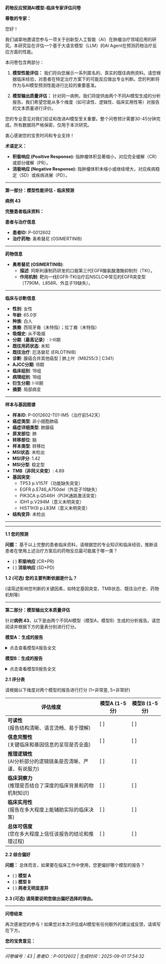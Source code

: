 **药物反应预测AI模型-临床专家评估问卷**

**尊敬的专家：**

您好！

我们诚挚地邀请您参与一项关于创新型人工智能（AI）在肿瘤治疗领域应用的研究。本研究旨在评估一个基于大语言模型（LLM）的AI Agent在预测药物治疗反应方面的性能。

本问卷包含两部分：

1. **模型性能评估：** 我们将向您展示一系列匿名的、真实的既往病例资料。请您根据临床经验，对患者在特定治疗方案下的可能反应做出专业判断。您的判断将作为与AI模型预测性能进行比较的重要基准。

2. **模型输出质量评估：** 针对同一病例，我们将提供由两个不同AI模型生成的分析报告。我们希望您能从多个维度（如可读性、逻辑性、临床实用性等）对报告的文本质量进行评价。

您的专业意见对我们验证和改进AI模型至关重要。整个问卷预计需要30-45分钟完成。所有数据将严格保密，仅用于本次研究。

衷心感谢您的宝贵时间和专业支持！

**术语定义：**

- **积极响应 (Positive Response):** 指肿瘤体积显著缩小，对应完全缓解（CR）或部分缓解（PR）。
- **消极响应 (Negative Response):** 指肿瘤体积未缩小或继续增大，对应疾病稳定（SD）或疾病进展（PD）。

---

**第一部分：模型性能评估 - 临床预测**

**病例 43**

**完整患者临床资料：**


**患者与治疗信息**

- **患者ID:** P-0012602  
- **治疗药物:** 奥希替尼 (OSIMERTINIB)  

---


**药物信息**

- **奥希替尼 (OSIMERTINIB)**:  
  - **描述**: 阿斯利康制药研发的口服第三代EGFR酪氨酸激酶抑制剂（TKI）。  
  - **作用机制**: 靶向一线EGFR-TKI治疗后NSCLC中常见的EGFR突变型（T790M、L858R、外显子19缺失）。  

---


**临床与诊断信息**

- **性别**: 女性  
- **年龄**: 65.0岁  
- **种族**: 白人  
- **族裔**: 西班牙裔（未特指）；拉丁裔（未特指）  
- **吸烟史**: 从不吸烟  
- **分期（最高记录）**: I-III期  
- **既往用药状态**: 未知  
- **既往治疗**: 厄洛替尼 (ERLOTINIB)  
- **诊断**: 腺癌合并其他癌型 | 肺上叶（M8255/3 | C341）  
- **AJCC分期**: IB期  
- **临床组别**: 1B组  
- **病理组别**: 1B组  
- **衍生分期**: I-III期  
- **摘要**: 局部病变  

---


**样本与基因图谱**

- **样本ID**: P-0012602-T01-IM5（治疗前542天）  
- **癌症类型**: 非小细胞肺癌  
- **癌症详细类型**: 肺腺癌  
- **原发部位**: 肺  
- **转移部位**: 脑  
- **样本类型**: 转移灶  
- **MSI状态**: 未检出  
- **MSI评分**: 1.42  
- **MSI分型**: 稳定型  
- **TMB（非同义突变）**: 4.89  
- **基因突变**:   
  - TP53 p.V157F（功能缺失突变）  
  - EGFR p.E746_A750del（外显子19缺失）  
  - PIK3CA p.Q546H（PI3K通路激活突变）  
  - IDH1 p.V294M（意义未明突变）  
  - HIST1H3I p.L83M（意义未明突变）  
- **结构变异**: 未检出  

---


---

**1.1 您的预测**

**问题：** 基于以上完整的患者临床资料，请根据您的专业知识和临床经验，推断该患者在使用上述治疗方案后的药物反应最可能属于哪一类？

- ( ) **积极响应** (CR+PR)
- ( ) **消极响应** (SD+PD)

**1.2 (可选) 您的主要判断依据是什么？**

(请简述影响您判断的关键因素，如特定基因突变、TMB状态、既往治疗史、药物机制等)

---

**第二部分：模型输出文本质量评估**

针对**病例 43**，以下是由两个不同AI模型（模型A，模型B）生成的分析报告。请您阅读并根据下方的量表分别进行打分。

**模型A：生成的报告**

<details>
<summary>点击查看模型A报告全文</summary>

**精准肿瘤学报告**  

**1. 患者与治疗信息**  

- **患者ID:** P-0012602  
- **治疗药物:** 奥希替尼 (OSIMERTINIB)  

**2. 药物信息**  

**奥希替尼 (OSIMERTINIB)**  
- **描述:** 阿斯利康制药研发的第三代口服EGFR酪氨酸激酶抑制剂（TKI）。  
- **作用机制:** 靶向一线EGFR-TKI治疗后NSCLC中常见的EGFR突变型（T790M、L858R、外显子19缺失）。  

**3. 临床与诊断信息**  

- **性别:** 女性  
- **年龄:** 65.0岁  
- **种族:** 白人  
- **族裔:** 西班牙裔NOS；拉丁裔NOS  
- **吸烟史:** 从不吸烟  
- **最高记录分期:** I-III期  
- **既往治疗:** 厄洛替尼 (ERLOTINIB)  
- **诊断:** 腺癌合并其他类型癌 | 肺上叶（M8255/3 | C341）  
- **AJCC分期:** IB期  
- **临床/病理学分组:** 1B组  
- **衍生分期:** I-III期  
- **总结:** 局限性  

**4. 样本与基因图谱**  

**样本 P-0012602-T01-IM5（治疗前542天）**  
- **癌症类型:** 非小细胞肺癌（肺腺癌）  
- **原发部位:** 肺  
- **转移部位:** 脑  
- **样本类型:** 转移灶  
- **MSI状态:** 稳定（评分: 1.42）  
- **非同义TMB:** 4.89  

**突变检测:**  
- EGFR p.E746_A750del  
- TP53 p.V157F  
- PIK3CA p.Q546H  
- IDH1 p.V294M  
- HIST1H3I p.L83M  

**结构变异:** 未检出  

**5. AI生成分析**  

**预测治疗反应评分:** 0.740 / 1.0  
（分数越接近1，表示积极响应的可能性越高。）  

**推理依据**  

1. **关键遗传因素:**  
   - **EGFR p.E746_A750del:** 直接增强肿瘤对奥希替尼的敏感性。  
   - **PIK3CA p.Q546H:** 在某些情况下可能改善奥希替尼疗效。  
   - **IDH1 p.V294M:** 通过代谢重编程可能间接增强敏感性。  
   - **TP53 p.V157F:** 对TKI疗效影响不明确，但可能影响整体治疗耐药性。  
   - **未检出T790M:** 降低既往厄洛替尼治疗导致获得性耐药的风险。  

2. **核心临床决定因素:**  
   - **既往厄洛替尼暴露:** 尽管奥希替尼针对常见耐药突变设计，仍需警惕交叉耐药风险。  
   - **分期（局限性，IB期）:** 具备早期干预潜力，但需明确具体范围。  
   - **既往用药依从性:** 未知状态需严格监测给药方案。  

**结论:** 74%的积极反应可能性支持使用奥希替尼，但需密切监测耐药性。  

**注:** 该分数反映了AI模型基于现有遗传和临床数据的评估。建议进行临床验证。

</details>

**模型B：生成的报告**

<details>
<summary>点击查看模型B报告全文</summary>

**精准肿瘤学报告**  

---  

**1. 患者与治疗信息**  
- **患者ID:** P-0012602  
- **治疗药物:** 奥希替尼 (OSIMERTINIB)  

---  

**2. 药物信息**  
- **奥希替尼 (OSIMERTINIB)**:  
  - **描述**: 阿斯利康制药研发的口服第三代EGFR酪氨酸激酶抑制剂（TKI）。  
  - **作用机制**: 靶向一线EGFR-TKI治疗后NSCLC中常见的EGFR突变型（T790M、L858R、外显子19缺失）。  

---  

**3. 临床与诊断信息**  
- **性别**: 女性  
- **年龄**: 65.0岁  
- **种族**: 白人  
- **族裔**: 西班牙裔（未特指）；拉丁裔（未特指）  
- **吸烟史**: 从不吸烟  
- **分期（最高记录）**: I-III期  
- **既往用药状态**: 未知  
- **既往治疗**: 厄洛替尼 (ERLOTINIB)  
- **诊断**: 腺癌合并其他癌型 | 肺上叶（M8255/3 | C341）  
- **AJCC分期**: IB期  
- **临床组别**: 1B组  
- **病理组别**: 1B组  
- **衍生分期**: I-III期  
- **摘要**: 局部病变  

---  

**4. 样本与基因图谱**  
- **样本ID**: P-0012602-T01-IM5（治疗前542天）  
- **癌症类型**: 非小细胞肺癌  
- **癌症详细类型**: 肺腺癌  
- **原发部位**: 肺  
- **转移部位**: 脑  
- **样本类型**: 转移灶  
- **MSI状态**: 未检出  
- **MSI评分**: 1.42  
- **MSI分型**: 稳定型  
- **TMB（非同义突变）**: 4.89  
- **基因突变**:   
  - TP53 p.V157F（功能缺失突变）  
  - EGFR p.E746_A750del（外显子19缺失）  
  - PIK3CA p.Q546H（PI3K通路激活突变）  
  - IDH1 p.V294M（意义未明突变）  
  - HIST1H3I p.L83M（意义未明突变）  
- **结构变异**: 未检出  

---  

**5. AI生成分析**  
**预测治疗反应评分**: 0.613 / 1.0  
（分数越接近1，表明治疗应答可能性越高。）  

**推理依据**  
- **EGFR突变与药物机制**: EGFR p.E746_A750del（外显子19缺失）是奥希替尼的主要靶点，支持药物有效性。  
- **既往厄洛替尼治疗**: 对第一代EGFR-TKI（如厄洛替尼）耐药常见；奥希替尼对T790M（本例未检出）及其他突变的强效性支持中高分值。  
- **临床/人口学因素**: 年龄（65岁）及不吸烟史符合EGFR突变型NSCLC特征。IB期（局部）提示预后较好，但脑转移表明存在全身扩散。  
- **共存突变**:  
  - TP53 p.V157F（功能缺失）和PIK3CA p.Q546H（PI3K通路激活）可能介导耐药。  
  - IDH1 p.V294M与HIST1H3I p.L83M对EGFR-TKI应答影响有限，但可能增加肿瘤异质性。  
- **TMB与MSI状态**: 低TMB（4.89）和MSI稳定状态非奥希替尼应答主要驱动因素，但EGFR突变仍具预测价值。  

**注**: 该评分综合了EGFR突变的预测价值、潜在耐药因素及疾病扩散情况，建议临床验证。  

---  
*所有实验室结果及原始医学逻辑均保留，冗余文本已删除以确保清晰度。*

</details>

**2.1 评分表**

请根据以下维度对两个模型的报告进行打分 (1=非常差, 5=非常好)

| **评估维度** | **模型A (1-5分)** | **模型B (1-5分)** |
|-------------|------------------|------------------|
| **可读性**<br>(报告结构清晰、语言流畅、易于理解) | [ ] | [ ] |
| **信息完整性**<br>(关键临床和基因信息的呈现是否全面) | [ ] | [ ] |
| **推理逻辑性**<br>(AI分析部分的逻辑链条是否清晰、严谨、有说服力) | [ ] | [ ] |
| **临床洞察力**<br>(推理是否结合了深度的临床背景和药物机制知识) | [ ] | [ ] |
| **临床实用性**<br>(报告在多大程度上能辅助实际的临床决策) | [ ] | [ ] |
| **总体可信度**<br>(您在多大程度上信任该报告的结论和推理过程) | [ ] | [ ] |

**2.2 综合偏好**

**问题：** 总体而言，如果要在临床工作中使用，您更偏好哪个模型的报告？

- ( ) **模型 A**
- ( ) **模型 B**
- ( ) **两者无明显差异**

**2.3 (可选) 请简要说明您做出偏好选择的理由。**

---

**问卷结束**

再次感谢您的参与！如果您对本次评估或AI模型有任何额外的建议或反馈，请填写在下方。

**您的宝贵意见：**

---

*问卷编号：43 | 患者ID：P-0012602 | 生成时间：2025-09-01 17:54:32*
